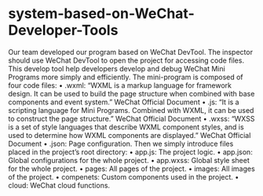 # system-based-on-WeChat-Developer-Tools

Our team developed our program based on WeChat DevTool. The inspector should use WeChat
DevTool to open the project for accessing code files. This develop tool help developers
develop and debug WeChat Mini Programs more simply and efficiently.
The mini-program is composed of four code files:
• .wxml: “WXML is a markup language for framework design. It can be used to build
the page structure when combined with base components and event system.” WeChat
Official Document
• .js: “It is a scripting language for Mini Programs. Combined with WXML, it can be used
to construct the page structure.” WeChat Official Document
• .wxss: “WXSS is a set of style languages that describe WXML component styles, and
is used to determine how WXML components are displayed.” WeChat Official
Document
• .json: Page configuration.
Then we simply introduce files placed in the project’s root directory:
• app.js: The project logic.
• app.json: Global configurations for the whole project.
• app.wxss: Global style sheet for the whole project.
• pages: All pages of the project.
• images: All images of the project.
• compenets: Custom components used in the project.
• cloud: WeChat cloud functions. 
